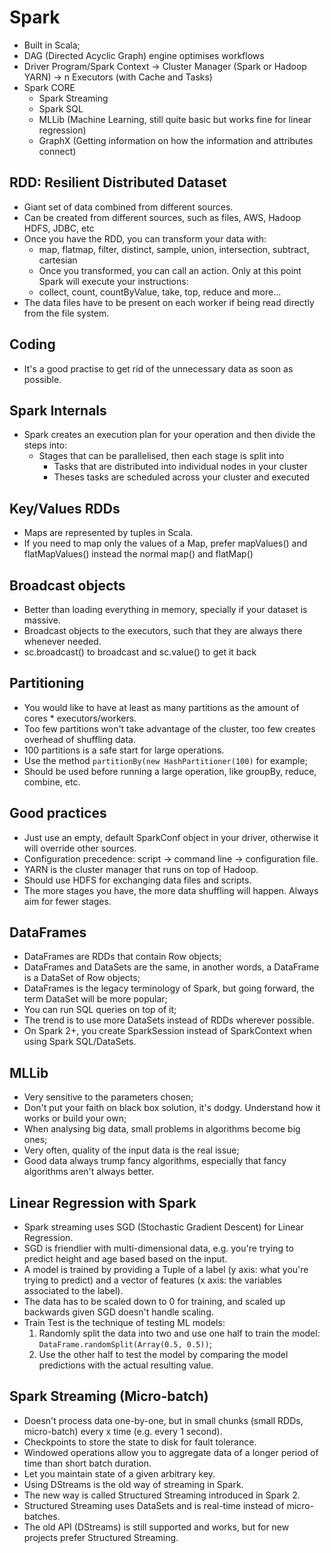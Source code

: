 # Spark
- Built in Scala;
- DAG (Directed Acyclic Graph) engine optimises workflows
- Driver Program/Spark Context -> Cluster Manager (Spark or Hadoop YARN) -> n Executors (with Cache and Tasks)
- Spark CORE
	- Spark Streaming
	- Spark SQL
	- MLLib (Machine Learning, still quite basic but works fine for linear regression)
	- GraphX (Getting information on how the information and attributes connect)

## RDD: Resilient Distributed Dataset
- Giant set of data combined from different sources.
- Can be created from different sources, such as files, AWS, Hadoop HDFS, JDBC, etc
- Once you have the RDD, you can transform your data with:
	- map, flatmap, filter, distinct, sample, union, intersection, subtract, cartesian
	- Once you transformed, you can call an action. Only at this point Spark will execute your instructions:
 	- collect, count, countByValue, take, top, reduce and more...
- The data files have to be present on each worker if being read directly from the file system.

## Coding
- It's a good practise to get rid of the unnecessary data as soon as possible.
 
## Spark Internals
- Spark creates an execution plan for your operation and then divide the steps into:
	- Stages that can be parallelised, then each stage is split into
		- Tasks that are distributed into individual nodes in your cluster
		- Theses tasks are scheduled across your cluster and executed
		
## Key/Values RDDs
- Maps are represented by tuples in Scala.
- If you need to map only the values of a Map, prefer mapValues() and flatMapValues() instead the normal map() and flatMap()

## Broadcast objects
- Better than loading everything in memory, specially if your dataset is massive.
- Broadcast objects to the executors, such that they are always there whenever needed.
- sc.broadcast() to broadcast and sc.value() to get it back

## Partitioning
- You would like to have at least as many partitions as the amount of cores * executors/workers.
- Too few partitions won't take advantage of the cluster, too few creates overhead of shuffling data.
- 100 partitions is a safe start for large operations.
- Use the method `partitionBy(new HashPartitioner(100)` for example;
- Should be used before running a large operation, like groupBy, reduce, combine, etc.

## Good practices
- Just use an empty, default SparkConf object in your driver, otherwise it will override other sources.
- Configuration precedence: script -> command line -> configuration file.
- YARN is the cluster manager that runs on top of Hadoop.
- Should use HDFS for exchanging data files and scripts.
- The more stages you have, the more data shuffling will happen. Always aim for fewer stages.

## DataFrames
- DataFrames are RDDs that contain Row objects;
- DataFrames and DataSets are the same, in another words, a DataFrame is a DataSet of Row objects;
- DataFrames is the legacy terminology of Spark, but going forward, the term DataSet will be more popular;
- You can run SQL queries on top of it;
- The trend is to use more DataSets instead of RDDs wherever possible.
- On Spark 2+, you create SparkSession instead of SparkContext when using Spark SQL/DataSets.

## MLLib
- Very sensitive to the parameters chosen;
- Don't put your faith on black box solution, it's dodgy. Understand how it works or build your own;
- When analysing big data, small problems in algorithms become big ones;
- Very often, quality of the input data is the real issue;
- Good data always trump fancy algorithms, especially that fancy algorithms aren't always better.

## Linear Regression with Spark
- Spark streaming uses SGD (Stochastic Gradient Descent) for Linear Regression.
- SGD is friendlier with multi-dimensional data, e.g. you're trying to predict height and age based based on the input.
- A model is trained by providing a Tuple of a label (y axis: what you're trying to predict) and a vector of features (x axis: the variables associated to the label).
- The data has to be scaled down to 0 for training, and scaled up backwards given SGD doesn't handle scaling.
- Train Test is the technique of testing ML models:
    1. Randomly split the data into two and use one half to train the model: `DataFrame.randomSplit(Array(0.5, 0.5))`;
    2. Use the other half to test the model by comparing the model predictions with the actual resulting value.

## Spark Streaming (Micro-batch)
- Doesn't process data one-by-one, but in small chunks (small RDDs, micro-batch) every x time (e.g. every 1 second).
- Checkpoints to store the state to disk for fault tolerance.
- Windowed operations allow you to aggregate data of a longer period of time than short batch duration.
- Let you maintain state of a given arbitrary key.
- Using DStreams is the old way of streaming in Spark.
- The new way is called Structured Streaming introduced in Spark 2.
- Structured Streaming uses DataSets and is real-time instead of micro-batches.
- The old API (DStreams) is still supported and works, but for new projects prefer Structured Streaming.